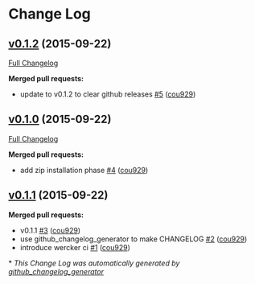 # Change Log

## [v0.1.2](https://github.com/cou929/zhb/tree/v0.1.2) (2015-09-22)
[Full Changelog](https://github.com/cou929/zhb/compare/v0.1.0...v0.1.2)

**Merged pull requests:**

- update to v0.1.2 to clear github releases [\#5](https://github.com/cou929/zhb/pull/5) ([cou929](https://github.com/cou929))

## [v0.1.0](https://github.com/cou929/zhb/tree/v0.1.0) (2015-09-22)
[Full Changelog](https://github.com/cou929/zhb/compare/v0.1.1...v0.1.0)

**Merged pull requests:**

- add zip installation phase [\#4](https://github.com/cou929/zhb/pull/4) ([cou929](https://github.com/cou929))

## [v0.1.1](https://github.com/cou929/zhb/tree/v0.1.1) (2015-09-22)
**Merged pull requests:**

- v0.1.1 [\#3](https://github.com/cou929/zhb/pull/3) ([cou929](https://github.com/cou929))
- use github\_changelog\_generator to make CHANGELOG [\#2](https://github.com/cou929/zhb/pull/2) ([cou929](https://github.com/cou929))
- introduce wercker ci [\#1](https://github.com/cou929/zhb/pull/1) ([cou929](https://github.com/cou929))



\* *This Change Log was automatically generated by [github_changelog_generator](https://github.com/skywinder/Github-Changelog-Generator)*